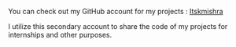 You can check out my GitHub account for my projects : [Itskmishra](https://github.com/Itskmishra)

I utilize this secondary account to share the code of my projects for internships and other purposes.
